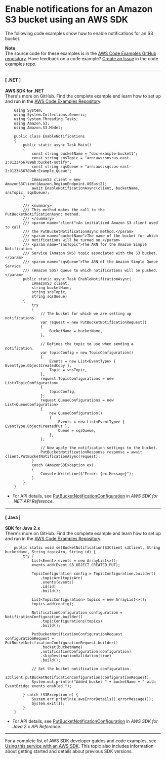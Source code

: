 # Enable notifications for an Amazon S3 bucket using an AWS SDK<a name="example_s3_PutBucketNotification_section"></a>

The following code examples show how to enable notifications for an S3 bucket\.

**Note**  
The source code for these examples is in the [AWS Code Examples GitHub repository](https://github.com/awsdocs/aws-doc-sdk-examples)\. Have feedback on a code example? [Create an Issue](https://github.com/awsdocs/aws-doc-sdk-examples/issues/new/choose) in the code examples repo\. 

------
#### [ \.NET ]

**AWS SDK for \.NET**  
 There's more on GitHub\. Find the complete example and learn how to set up and run in the [AWS Code Examples Repository](https://github.com/awsdocs/aws-doc-sdk-examples/tree/main/dotnetv3/S3#code-examples)\. 
  

```
    using System;
    using System.Collections.Generic;
    using System.Threading.Tasks;
    using Amazon.S3;
    using Amazon.S3.Model;

    public class EnableNotifications
    {
        public static async Task Main()
        {
            const string bucketName = "doc-example-bucket1";
            const string snsTopic = "arn:aws:sns:us-east-2:0123456789ab:bucket-notify";
            const string sqsQueue = "arn:aws:sqs:us-east-2:0123456789ab:Example_Queue";

            IAmazonS3 client = new AmazonS3Client(Amazon.RegionEndpoint.USEast2);
            await EnableNotificationAsync(client, bucketName, snsTopic, sqsQueue);
        }

        /// <summary>
        /// This method makes the call to the PutBucketNotificationAsync method.
        /// </summary>
        /// <param name="client">An initialized Amazon S3 client used to call
        /// the PutBucketNotificationAsync method.</param>
        /// <param name="bucketName">The name of the bucket for which
        /// notifications will be turned on.</param>
        /// <param name="snsTopic">The ARN for the Amazon Simple Notification
        /// Service (Amazon SNS) topic associated with the S3 bucket.</param>
        /// <param name="sqsQueue">The ARN of the Amazon Simple Queue Service
        /// (Amazon SQS) queue to which notifications will be pushed.</param>
        public static async Task EnableNotificationAsync(
            IAmazonS3 client,
            string bucketName,
            string snsTopic,
            string sqsQueue)
        {
            try
            {
                // The bucket for which we are setting up notifications.
                var request = new PutBucketNotificationRequest()
                {
                    BucketName = bucketName,
                };

                // Defines the topic to use when sending a notification.
                var topicConfig = new TopicConfiguration()
                {
                    Events = new List<EventType> { EventType.ObjectCreatedCopy },
                    Topic = snsTopic,
                };
                request.TopicConfigurations = new List<TopicConfiguration>
                {
                    topicConfig,
                };
                request.QueueConfigurations = new List<QueueConfiguration>
                {
                    new QueueConfiguration()
                    {
                        Events = new List<EventType> { EventType.ObjectCreatedPut },
                        Queue = sqsQueue,
                    },
                };

                // Now apply the notification settings to the bucket.
                PutBucketNotificationResponse response = await client.PutBucketNotificationAsync(request);
            }
            catch (AmazonS3Exception ex)
            {
                Console.WriteLine($"Error: {ex.Message}");
            }
        }
    }
```
+  For API details, see [PutBucketNotificationConfiguration](https://docs.aws.amazon.com/goto/DotNetSDKV3/s3-2006-03-01/PutBucketNotificationConfiguration) in *AWS SDK for \.NET API Reference*\. 

------
#### [ Java ]

**SDK for Java 2\.x**  
 There's more on GitHub\. Find the complete example and learn how to set up and run in the [AWS Code Examples Repository](https://github.com/awsdocs/aws-doc-sdk-examples/tree/main/javav2/example_code/s3#readme)\. 
  

```
    public static void setBucketNotification(S3Client s3Client, String bucketName, String topicArn, String id) {
        try {
            List<Event> events = new ArrayList<>();
            events.add(Event.S3_OBJECT_CREATED_PUT);

            TopicConfiguration config = TopicConfiguration.builder()
                .topicArn(topicArn)
                .events(events)
                .id(id)
                .build();

            List<TopicConfiguration> topics = new ArrayList<>();
            topics.add(config);

            NotificationConfiguration configuration = NotificationConfiguration.builder()
                .topicConfigurations(topics)
                .build();

            PutBucketNotificationConfigurationRequest configurationRequest = PutBucketNotificationConfigurationRequest.builder()
                .bucket(bucketName)
                .notificationConfiguration(configuration)
                .skipDestinationValidation(true)
                .build();

            // Set the bucket notification configuration.
            s3Client.putBucketNotificationConfiguration(configurationRequest);
            System.out.println("Added bucket " + bucketName + " with EventBridge events enabled.");

        } catch (S3Exception e) {
            System.err.println(e.awsErrorDetails().errorMessage());
            System.exit(1);
        }
    }
```
+  For API details, see [PutBucketNotificationConfiguration](https://docs.aws.amazon.com/goto/SdkForJavaV2/s3-2006-03-01/PutBucketNotificationConfiguration) in *AWS SDK for Java 2\.x API Reference*\. 

------

For a complete list of AWS SDK developer guides and code examples, see [Using this service with an AWS SDK](UsingAWSSDK.md#sdk-general-information-section)\. This topic also includes information about getting started and details about previous SDK versions\.